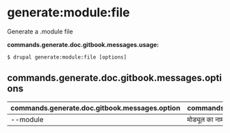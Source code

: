 # generate:module:file
Generate a .module file

**commands.generate.doc.gitbook.messages.usage:**
```
$ drupal generate:module:file [options]
```

## commands.generate.doc.gitbook.messages.options
commands.generate.doc.gitbook.messages.option | commands.generate.doc.gitbook.messages.details
-------|-------------
--module | मोड्यूल का नाम।
